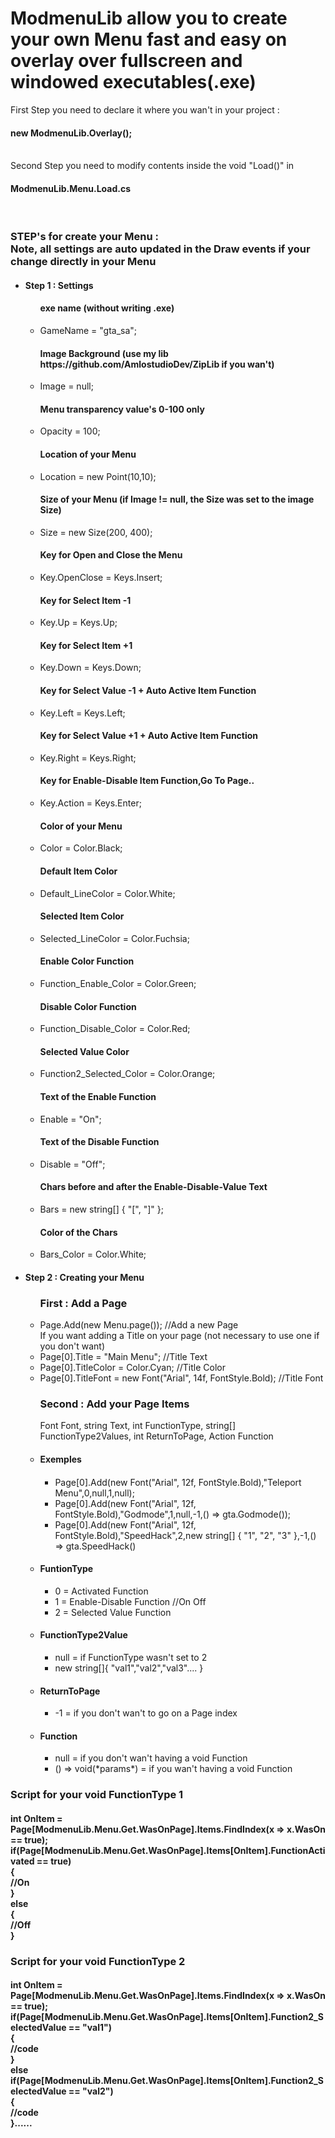 <html>
<head>
<h1>ModmenuLib allow you to create your own Menu fast and easy on overlay over
fullscreen and windowed executables(.exe)</h1>
  
First Step you need to declare it where you wan't in your project : <h4>new ModmenuLib.Overlay();</h4> <br/>
Second Step you need to modify contents inside the void "Load()" in <h4>ModmenuLib.Menu.Load.cs</h4> <br/>

<h3>STEP's for create your Menu : <br/>
Note, all settings are auto updated in the Draw events if your change directly in your Menu</h3>
<ul>
  <li><h4>Step 1 : Settings</h4></li>
  <ul>
  <h4>exe name (without writing .exe)</h4>
  <li>GameName = "gta_sa"; </li>
  <h4>Image Background (use my lib https://github.com/AmlostudioDev/ZipLib if you wan't)</h4>
  <li>Image = null;</li>
  <h4>Menu transparency value's 0-100 only</h4>
  <li>Opacity = 100;</li>
  <h4>Location of your Menu</h4>
  <li>Location = new Point(10,10); </li>
  <h4>Size of your Menu (if Image != null, the Size was set to the image Size)</h4>
  <li>Size = new Size(200, 400); </li>
  <h4>Key for Open and Close the Menu</h4>
  <li>Key.OpenClose = Keys.Insert; </li>
  <h4>Key for Select Item -1</h4>
  <li>Key.Up = Keys.Up; </li>
  <h4>Key for Select Item +1</h4>
  <li>Key.Down = Keys.Down; </li>
  <h4>Key for Select Value -1 + Auto Active Item Function</h4>
  <li>Key.Left = Keys.Left; </li>
  <h4>Key for Select Value +1 + Auto Active Item Function</h4>
  <li>Key.Right = Keys.Right; </li>
  <h4>Key for Enable-Disable Item Function,Go To Page..</h4>
  <li>Key.Action = Keys.Enter; </li>
  <h4>Color of your Menu</h4>
  <li>Color = Color.Black; </li>
  <h4>Default Item Color</h4>
  <li>Default_LineColor = Color.White; </li>
  <h4>Selected Item Color</h4>
  <li>Selected_LineColor = Color.Fuchsia; </li>
  <h4>Enable Color Function</h4>
  <li>Function_Enable_Color = Color.Green; </li> 
  <h4>Disable Color Function</h4>
  <li>Function_Disable_Color = Color.Red;</li> 
  <h4>Selected Value Color</h4>
  <li>Function2_Selected_Color = Color.Orange; </li> 
  <h4>Text of the Enable Function</h4>
  <li>Enable = "On"; </li> 
  <h4>Text of the Disable Function</h4>
  <li>Disable = "Off"; </li> 
  <h4>Chars before and after the Enable-Disable-Value Text</h4>
  <li>Bars = new string[] { "[", "]" }; </li> 
  <h4>Color of the Chars</h4>
  <li>Bars_Color = Color.White; </li>
  </ul>
  <li><h4>Step 2 : Creating your Menu</h4></li>
  <ul>
    <h3>First : Add a Page</h3>
    <li>Page.Add(new Menu.page()); //Add a new Page</li>
    If you want adding a Title on your page (not necessary to use one if you don't want)
    <li>Page[0].Title = "Main Menu"; //Title Text</li>
    <li>Page[0].TitleColor = Color.Cyan; //Title Color</li>
    <li>Page[0].TitleFont = new Font("Arial", 14f, FontStyle.Bold); //Title Font</li>       
    <h3>Second : Add your Page Items</br></h3>
    Font Font, string Text, int FunctionType, string[] FunctionType2Values, int ReturnToPage, Action Function
    <li><h4>Exemples<h4></li>
    <ul>
      <li>Page[0].Add(new Font("Arial", 12f, FontStyle.Bold),"Teleport Menu",0,null,1,null);</li>
      <li>Page[0].Add(new Font("Arial", 12f, FontStyle.Bold),"Godmode",1,null,-1,() => gta.Godmode());</li>
      <li>Page[0].Add(new Font("Arial", 12f, FontStyle.Bold),"SpeedHack",2,new string[] { "1", "2", "3" },-1,() => gta.SpeedHack()</li>
    </ul>
    <li><h4>FuntionType</h4></li>
    <ul>
      <li>0 = Activated Function</li>
      <li>1 = Enable-Disable Function //On Off</li>
      <li>2 = Selected Value Function</li>
    </ul>
    <li><h4>FunctionType2Value</h4></li>
    <ul>
      <li>null = if FunctionType wasn't set to 2</li>
      <li>new string[]{ "val1","val2","val3".... }</li>
    </ul>
    <li><h4>ReturnToPage</h4></li>
    <ul>
      <li>-1 = if you don't wan't to go on a Page index</li>
    </ul>
    <li><h4>Function</h4></li>
    <ul>
      <li>null = if you don't wan't having a void Function</li>
      <li>() => void(*params*) = if you wan't having a void Function</li>
    </ul>
  </ul>
</ul>

<h3>Script for your void FunctionType 1</h3>
<h4>
  int OnItem = Page[ModmenuLib.Menu.Get.WasOnPage].Items.FindIndex(x => x.WasOn == true);</br>
  if(Page[ModmenuLib.Menu.Get.WasOnPage].Items[OnItem].FunctionActivated == true)</br>
  {</br>
    //On</br>
  }</br>
  else</br>
  {</br>
    //Off</br>
  }</br>
</h4>  
<h3>Script for your void FunctionType 2</h3>
<h4>
int OnItem = Page[ModmenuLib.Menu.Get.WasOnPage].Items.FindIndex(x => x.WasOn == true);</br>
if(Page[ModmenuLib.Menu.Get.WasOnPage].Items[OnItem].Function2_SelectedValue == "val1")</br>
{</br>
  //code</br>
}</br>
else if(Page[ModmenuLib.Menu.Get.WasOnPage].Items[OnItem].Function2_SelectedValue == "val2")</br>
{</br>
  //code</br>
}......
</h4>
</head>
</html>
